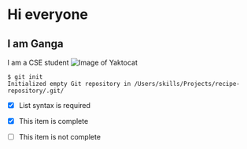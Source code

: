 # Hi everyone
## I am Ganga
I am a CSE student 
![Image of Yaktocat](https://octodex.github.com/images/yaktocat.png)

```
$ git init
Initialized empty Git repository in /Users/skills/Projects/recipe-repository/.git/
```
- [x] List syntax is required

- [x] This item is complete
- [ ] This item is not complete
